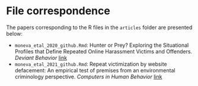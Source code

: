 # File correspondence
The papers corresponding to the R files in the `articles` folder are presented below:
* `moneva_etal_2020_github.Rmd`: Hunter or Prey? Exploring the Situational Profiles that Define Repeated Online Harassment Victims and Offenders. *Deviant Behavior* [link](https://doi.org/10.1080/01639625.2020.1746135)
* `moneva_etal_2021_github.Rmd`: Repeat victimization by website defacement: An empirical test of premises from an environmental criminology perspective. *Computers in Human Behavior* [link](https://doi.org/10.1016/j.chb.2021.106984)
